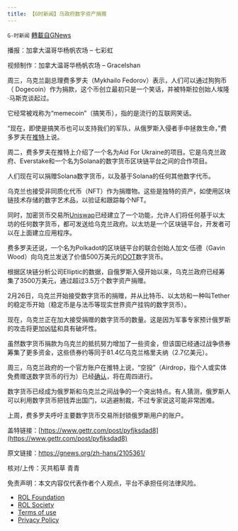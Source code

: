 ```yaml
---
title: 【G时新闻】乌政府数字资产捐赠
---
```

`G-时新闻` [轉載自GNews](https://gnews.org/zh-hans/2122736/)

播报：加拿大温哥华杨帆农场 – 七彩虹

视频制作：加拿大温哥华杨帆农场 – GraceIshan

周三，乌克兰副总理费多罗夫（Mykhailo Fedorov）表示，人们可以通过狗狗币（ Dogecoin）作为捐款，这个币创立最初只是一个笑话，并被特斯拉创始人埃隆·马斯克谈起过。

它经常被戏称为“memecoin”（搞笑币），指的是流行的互联网笑话。

“现在，即使是搞笑币也可以支持我们的军队，从俄罗斯入侵者手中拯救生命，”费多罗夫在[推特](https://twitter.com/FedorovMykhailo/status/1498982855162175488?s=20&amp;t=n-8KceFexUNeQKFP5Kt4wQ)上说。

周二，费多罗夫在推特上介绍了一个名为Aid For Ukraine的项目。它是乌克兰政府、Everstake和一个名为Solana的数字货币区块链平台之间的合作项目。

人们现在可以捐赠Solana数字货币，以及基于Solana的任何其他数字代币。

乌克兰也接受非同质化代币（NFT）作为捐赠物。这些是独特的资产，如使用区块链技术存储的数字艺术品，以验证和跟踪每个NFT。

同时，加密货币交易所[Uniswap](https://twitter.com/Uniswap/status/1498632368298541059?s=20&amp;t=Po4270zTOuBnfmYb6FZVAQ)已经建立了一个功能，允许人们将任何基于以太坊的任何数字货币，都可发送给乌克兰政府。以太坊是一个区块链平台，开发者可以在上面建立应用程序。

费多罗夫还说，一个名为Polkadot的区块链平台的联合创始人加文·伍德（Gavin Wood）向乌克兰发送了价值500万美元的[DOT](https://twitter.com/Ukraine/status/1498733635083587584?s=20&amp;t=bPcez6AhLlfVs4fVoFQTtw)数字货币。

根据区块链分析公司Elliptic的数据，自俄罗斯入侵开始以来，乌克兰政府已经筹集了3500万美元，通过超过3.5万个数字资产捐赠。

2月26日，乌克兰开始接受数字货币的捐赠，并从比特币、以太坊和一种叫Tether的稳定币开始（稳定币是与法币等现实世界资产挂钩的数字货币）。

现在，乌克兰正在加大接受捐赠的数字货币的数量。这是因为军事专家预计俄罗斯的攻击将更加凶猛和具有破坏性。

虽然数字货币捐款为乌克兰的抵抗努力增加了一些资金，但该国已经通过战争债券筹集了更多资金，这些债券约等同于81.4亿乌克兰格里夫纳（2.7亿美元）。

周三，乌克兰政府的一个官方账户在推特上说，“空投”（Airdrop，指个人或实体免费赠送数字货币的行为）已经[确认](https://twitter.com/Ukraine/status/1498911922791583746?s=20&amp;t=PNzAx7hPq7gyP_5SWJiJog)，将在周四进行。

数字货币已经成为俄罗斯和乌克兰之间战争的一个突出特点。有人猜测，俄罗斯人可以利用数字货币把钱弄出国门，以逃避制裁，不过专家说这可能非常困难。

上周，费多罗夫呼吁主要数字货币交易所封锁俄罗斯用户的账户。

盖特链接：[https://www.gettr.com/post/pyfjksdad8](https://www.gettr.com/post/pyfjksdad8)

原文链接：https://gnews.org/zh-hans/2105361/

核对/上传：灭共稻草 青青

 

免责声明：本文内容仅代表作者个人观点，平台不承担任何法律风险。

- [ROL Foundation](https://rolfoundation.org/)
- [ROL Society](https://rolsociety.org/)
- [Terms of use](https://gnews.org/terms-of-use-3/)
- [Privacy Policy](https://gnews.org/privacy-policy/)
